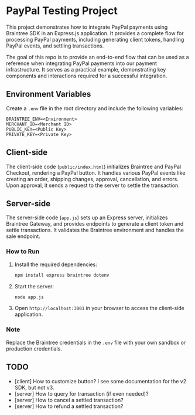 # PayPal Testing Project

This project demonstrates how to integrate PayPal payments using Braintree SDK in an Express.js application. It provides a complete flow for processing PayPal payments, including generating client tokens, handling PayPal events, and settling transactions.

The goal of this repo is to provide an end-to-end flow that can be used as a reference when integrating PayPal payments into our payment infrastructure. It serves as a practical example, demonstrating key components and interactions required for a successful integration.


## Environment Variables

Create a `.env` file in the root directory and include the following variables:

```
BRAINTREE_ENV=<Environment>
MERCHANT_ID=<Merchant ID>
PUBLIC_KEY=<Public Key>
PRIVATE_KEY=<Private Key>
```

## Client-side

The client-side code (`public/index.html`) initializes Braintree and PayPal Checkout, rendering a PayPal button. It handles various PayPal events like creating an order, shipping changes, approval, cancellation, and errors. Upon approval, it sends a request to the server to settle the transaction.

## Server-side

The server-side code (`app.js`) sets up an Express server, initializes Braintree Gateway, and provides endpoints to generate a client token and settle transactions. It validates the Braintree environment and handles the sale endpoint.

### How to Run

1. Install the required dependencies:
   ```bash
   npm install express braintree dotenv
   ```
2. Start the server:
   ```bash
   node app.js
   ```
3. Open `http://localhost:3001` in your browser to access the client-side application.

### Note

Replace the Braintree credentials in the `.env` file with your own sandbox or production credentials.

## TODO

- [client] How to customize button? I see some documentation for the v2 SDK, but not v3.
- [server] How to query for transaction (if even needed)?
- [server] How to cancel a settled transaction?
- [server] How to refund a settled transaction?

